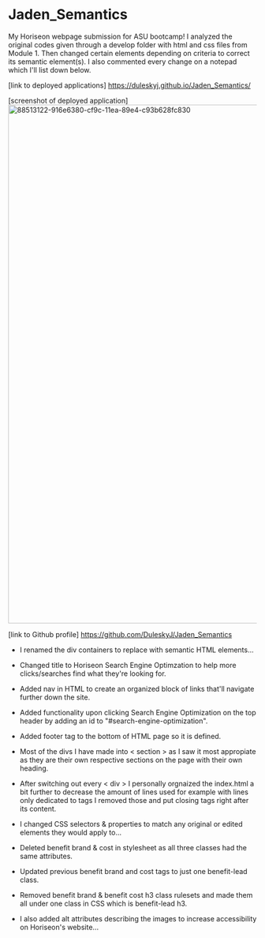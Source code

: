 # Jaden_Semantics
My Horiseon webpage submission for ASU bootcamp! I analyzed the original codes given through a develop folder with html and css files from Module 1. Then changed certain elements depending on criteria to correct its semantic element(s). I also commented every change on a notepad which I'll list down below. 

[link to deployed applications] https://duleskyj.github.io/Jaden_Semantics/  

[screenshot of deployed application] 
<img width="1051" alt="88513122-916e6380-cf9c-11ea-89e4-c93b628fc830" src="https://github.com/DuleskyJ/Jaden_Semantics/assets/153566037/c3a3d944-1e64-4065-84fe-1a8808e64129">

[link to Github profile] https://github.com/DuleskyJ/Jaden_Semantics    

-  I renamed the div containers to replace with semantic HTML elements...
-  Changed title to Horiseon Search Engine Optimzation to help more clicks/searches find what they're looking for.
-  Added nav in HTML to create an organized block of links that'll navigate further down the site.
-  Added functionality upon clicking Search Engine Optimization on the top header by adding an id to "#search-engine-optimization".
-  Added footer tag to the bottom of HTML page so it is defined.
-  Most of the divs I have made into < section > as I saw it most appropiate as they are their own respective sections on the page with their own heading.
-  After switching out every < div > I personally orgnaized the index.html a bit further to decrease the amount of lines used for example with lines only dedicated to tags I removed those and put closing tags right after its content. 

-  I changed CSS selectors & properties to match any original or edited elements they would apply to...
-  Deleted benefit brand & cost in stylesheet as all three classes had the same attributes.
-  Updated previous benefit brand and cost tags to just one benefit-lead class.
-  Removed benefit brand & benefit cost h3 class rulesets and made them all under one class in CSS which is benefit-lead h3.

-  I also added alt attributes describing the images to increase accessibility on Horiseon's website...

